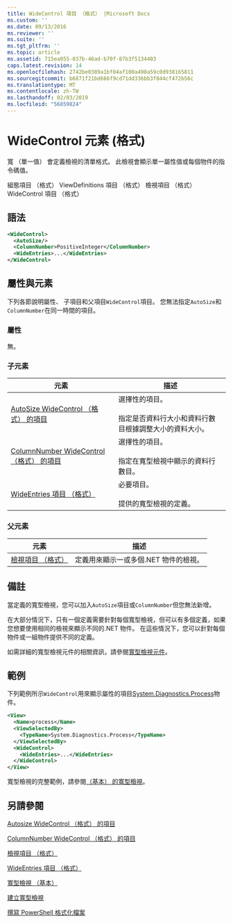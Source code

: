 ```yaml
---
title: WideControl 項目 （格式） |Microsoft Docs
ms.custom: ''
ms.date: 09/13/2016
ms.reviewer: ''
ms.suite: ''
ms.tgt_pltfrm: ''
ms.topic: article
ms.assetid: 715ea055-037b-46ad-b70f-87b3f5134403
caps.latest.revision: 14
ms.openlocfilehash: 2742be0389a1bf04af100a490a59c0d938165811
ms.sourcegitcommit: b6871f21bd666f9cd71dd336bb3f844cf472b56c
ms.translationtype: MT
ms.contentlocale: zh-TW
ms.lasthandoff: 02/03/2019
ms.locfileid: "56859824"
---
```

# <a name="widecontrol-element-format"></a>WideControl 元素 (格式)

寬 （單一值） 會定義檢視的清單格式。 此檢視會顯示單一屬性值或每個物件的指令碼值。

組態項目 （格式） ViewDefinitions 項目 （格式） 檢視項目 （格式） WideControl 項目 （格式）

## <a name="syntax"></a>語法

```xml
<WideControl>
  <AutoSize/>
  <ColumnNumber>PositiveInteger</ColumnNumber>
  <WideEntries>...</WideEntries>
</WideControl>
```

## <a name="attributes-and-elements"></a>屬性與元素

下列各節說明屬性、 子項目和父項目`WideControl`項目。 您無法指定`AutoSize`和`ColumnNumber`在同一時間的項目。

### <a name="attributes"></a>屬性

無。

### <a name="child-elements"></a>子元素

|元素|描述|
|-------------|-----------------|
|[AutoSize WideControl （格式） 的項目](./autosize-element-for-widecontrol-format.md)|選擇性的項目。<br /><br /> 指定是否資料行大小和資料行數目根據調整大小的資料大小。|
|[ColumnNumber WideControl （格式） 的項目](./columnnumber-element-for-widecontrol-format.md)|選擇性的項目。<br /><br /> 指定在寬型檢視中顯示的資料行數目。|
|[WideEntries 項目 （格式）](./wideentries-element-for-widecontrol-format.md)|必要項目。<br /><br /> 提供的寬型檢視的定義。|

### <a name="parent-elements"></a>父元素

|元素|描述|
|-------------|-----------------|
|[檢視項目 （格式）](./view-element-format.md)|定義用來顯示一或多個.NET 物件的檢視。|

## <a name="remarks"></a>備註

當定義的寬型檢視，您可以加入`AutoSize`項目或`ColumnNumber`但您無法新增。

在大部分情況下，只有一個定義需要針對每個寬型檢視，但可以有多個定義，如果您想要使用相同的檢視來顯示不同的.NET 物件。 在這些情況下，您可以針對每個物件或一組物件提供不同的定義。

如需詳細的寬型檢視元件的相關資訊，請參閱[寬型檢視元件](./creating-a-wide-view.md)。

## <a name="example"></a>範例

下列範例所示`WideControl`用來顯示屬性的項目[System.Diagnostics.Process](/dotnet/api/System.Diagnostics.Process)物件。

```xml
<View>
  <Name>process</Name>
  <ViewSelectedBy>
    <TypeName>System.Diagnostics.Process</TypeName>
  </ViewSelectedBy>
  <WideControl>
    <WideEntries>...</WideEntries>
  </WideControl>
</View>
```

寬型檢視的完整範例，請參閱[（基本） 的寬型檢視](./wide-view-basic.md)。

## <a name="see-also"></a>另請參閱

[Autosize WideControl （格式） 的項目](./autosize-element-for-widecontrol-format.md)

[ColumnNumber WideControl （格式） 的項目](./columnnumber-element-for-widecontrol-format.md)

[檢視項目 （格式）](./view-element-format.md)

[WideEntries 項目 （格式）](./wideentries-element-for-widecontrol-format.md)

[寬型檢視 （基本）](./wide-view-basic.md)

[建立寬型檢視](./creating-a-wide-view.md)

[撰寫 PowerShell 格式化檔案](./writing-a-powershell-formatting-file.md)
